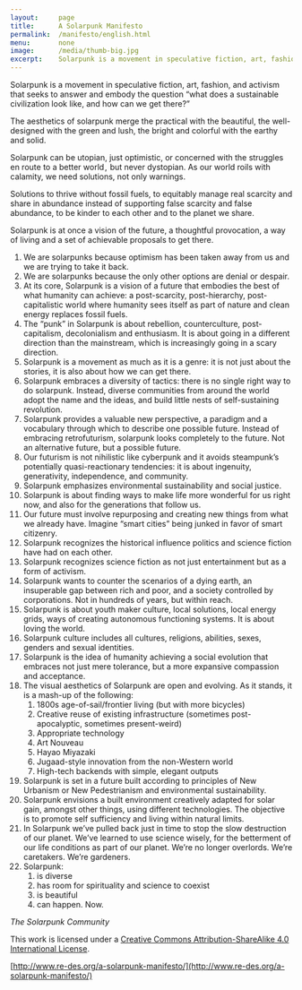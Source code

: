 ```yaml
---
layout:     page
title:      A Solarpunk Manifesto
permalink:  /manifesto/english.html
menu:       none
image:      /media/thumb-big.jpg
excerpt:    Solarpunk is a movement in speculative fiction, art, fashion, and activism that seeks to answer and embody the question “what does a sustainable civilization look like, and how can we get there?”
---
```


Solarpunk is a movement in speculative fiction, art, fashion, and activism that seeks to answer and embody the question “what does a sustainable civilization look like, and how can we get there?”

The aesthetics of solarpunk merge the practical with the beautiful, the well-designed with the green and lush, the bright and colorful with the earthy and solid.

Solarpunk can be utopian, just optimistic, or concerned with the struggles en route to a better world ,  but never dystopian. As our world roils with calamity, we need solutions, not only warnings.

Solutions to thrive without fossil fuels, to equitably manage real scarcity and share in abundance instead of supporting false scarcity and false abundance, to be kinder to each other and to the planet we share.

Solarpunk is at once a vision of the future, a thoughtful provocation, a way of living and a set of achievable proposals to get there.

1. We are solarpunks because optimism has been taken away from us and we are trying to take it back.
2. We are solarpunks because the only other options are denial or despair.
3. At its core, Solarpunk is a vision of a future that embodies the best of what humanity can achieve: a post-scarcity, post-hierarchy, post-capitalistic world where humanity sees itself as part of nature and clean energy replaces fossil fuels.
4. The “punk” in Solarpunk is about rebellion, counterculture, post-capitalism, decolonialism and enthusiasm. It is about going in a different direction than the mainstream, which is increasingly going in a scary direction.
5. Solarpunk is a movement as much as it is a genre: it is not just about the stories, it is also about how we can get there.
6. Solarpunk embraces a diversity of tactics: there is no single right way to do solarpunk. Instead, diverse communities from around the world adopt the name and the ideas, and build little nests of self-sustaining revolution.
7. Solarpunk provides a valuable new perspective, a paradigm and a vocabulary through which to describe one possible future. Instead of embracing retrofuturism, solarpunk looks completely to the future. Not an alternative future, but a possible future.
8. Our futurism is not nihilistic like cyberpunk and it avoids steampunk’s potentially quasi-reactionary tendencies: it is about ingenuity, generativity, independence, and community.
9. Solarpunk emphasizes environmental sustainability and social justice.
10. Solarpunk is about finding ways to make life more wonderful for us right now, and also for the generations that follow us.
11. Our future must involve repurposing and creating new things from what we already have. Imagine “smart cities” being junked in favor of smart citizenry.
12. Solarpunk recognizes the historical influence politics and science fiction have had on each other.
13. Solarpunk recognizes science fiction as not just entertainment but as a form of activism.
14. Solarpunk wants to counter the scenarios of a dying earth, an insuperable gap between rich and poor, and a society controlled by corporations. Not in hundreds of years, but within reach.
15. Solarpunk is about youth maker culture, local solutions, local energy grids, ways of creating autonomous functioning systems. It is about loving the world.
16. Solarpunk culture includes all cultures, religions, abilities, sexes, genders and sexual identities.
17. Solarpunk is the idea of humanity achieving a social evolution that embraces not just mere tolerance, but a more expansive compassion and acceptance.
18. The visual aesthetics of Solarpunk are open and evolving. As it stands, it is a mash-up of the following:
    1. 1800s age-of-sail/frontier living (but with more bicycles)
    2. Creative reuse of existing infrastructure (sometimes post-apocalyptic, sometimes present-weird)
    3. Appropriate technology
    4. Art Nouveau
    5. Hayao Miyazaki
    6. Jugaad-style innovation from the non-Western world
    7. High-tech backends with simple, elegant outputs 
19. Solarpunk is set in a future built according to principles of New Urbanism or New Pedestrianism and environmental sustainability.
20. Solarpunk envisions a built environment creatively adapted for solar gain, amongst other things, using different technologies. The objective is to promote self sufficiency and living within natural limits.
21. In Solarpunk we’ve pulled back just in time to stop the slow destruction of our planet. We’ve learned to use science wisely, for the betterment of our life conditions as part of our planet. We’re no longer overlords. We’re caretakers. We’re gardeners.
22. Solarpunk:
    1. is diverse
    2. has room for spirituality and science to coexist
    3. is beautiful
    4. can happen. Now.

*The Solarpunk Community*

This work is licensed under a [Creative Commons Attribution-ShareAlike 4.0 International License](http://creativecommons.org/licenses/by-sa/4.0/).

[http://www.re-des.org/a-solarpunk-manifesto/](http://www.re-des.org/a-solarpunk-manifesto/)
